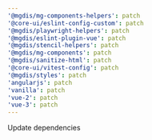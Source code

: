 ```yaml
---
'@mgdis/mg-components-helpers': patch
'@core-ui/eslint-config-custom': patch
'@mgdis/playwright-helpers': patch
'@mgdis/eslint-plugin-vue': patch
'@mgdis/stencil-helpers': patch
'@mgdis/mg-components': patch
'@mgdis/sanitize-html': patch
'@core-ui/vitest-config': patch
'@mgdis/styles': patch
'angularjs': patch
'vanilla': patch
'vue-2': patch
'vue-3': patch
---
```


Update dependencies
